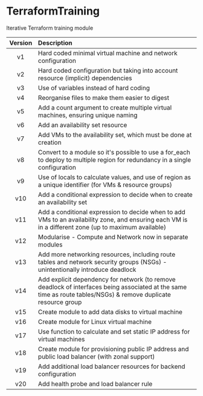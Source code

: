 # TerraformTraining
Iterative Terraform training module

| Version | Description                                                                                                                                                     |
| :-----: | :-------------------------------------------------------------------------------------------------------------------------------------------------------------- |
|   v1    | Hard coded minimal virtual machine and network configuration                                                                                                    |
|   v2    | Hard coded configuration but taking into account resource (implicit) dependencies                                                                               |
|   v3    | Use of variables instead of hard coding                                                                                                                         |
|   v4    | Reorganise files to make them easier to digest                                                                                                                  |
|   v5    | Add a count argument to create multiple virtual machines, ensuring unique naming                                                                                |
|   v6    | Add an availability set resource                                                                                                                                |
|   v7    | Add VMs to the availability set, which must be done at creation                                                                                                 |
|   v8    | Convert to a module so it's possible to use a for_each to deploy to multiple region for redundancy in a single configuration                                    |
|   v9    | Use of locals to calculate values, and use of region as a unique identifier (for VMs & resource groups)                                                         |
|   v10   | Add a conditional expression to decide when to create an availability set                                                                                       |
|   v11   | Add a conditional expression to decide when to add VMs to an availability zone, and ensuring each VM is in a different zone (up to maximum available)           |
|   v12   | Modularise - Compute and Network now in separate modules                                                                                                        |
|   v13   | Add more networking resources, including route tables and network security groups (NSGs) - unintentionally introduce deadlock                                   |
|   v14   | Add explicit dependency for network (to remove deadlock of interfaces being associated at the same time as route tables/NSGs) & remove duplicate resource group |
|   v15   | Create module to add data disks to virtual machine                                                                                                              |
|   v16   | Create module for Linux virtual machine                                                                                                                         |
|   v17   | Use function to calculate and set static IP address for virtual machines                                                                                        |
|   v18   | Create module for provisioning public IP address and public load balancer (with zonal support)                                                                  |
|   v19   | Add additional load balancer resources for backend configuration                                                                                                |
|   v20   | Add health probe and load balancer rule                                                                                                                         |